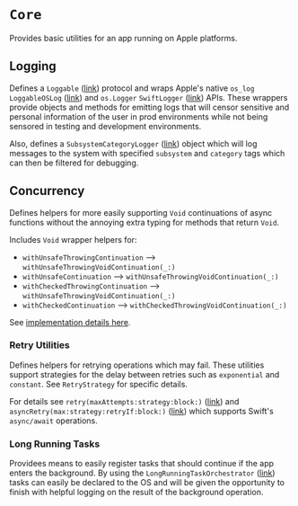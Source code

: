 # ``Core``

Provides basic utilities for an app running on Apple platforms.

## Logging

Defines a ``Loggable`` ([link](../Logging/Loggable.swift)) protocol and wraps Apple's native `os_log` ``LoggableOSLog`` ([link](../Logging/LoggableOSLog.swift)) and
`os.Logger` ``SwiftLogger`` ([link](../Logging/SwiftLogger.swift)) APIs. These wrappers provide objects and methods for emitting
logs that will censor sensitive and personal information of the user in prod environments while
not being sensored in testing and development environments.

Also, defines a ``SubsystemCategoryLogger`` ([link](../Logging/SubsystemCategoryLogger.swift)) object which will log messages to the system with
specified `subsystem` and `category` tags which can then be filtered for debugging.

## Concurrency

Defines helpers for more easily supporting `Void` continuations of async functions without the
annoying extra typing for methods that return `Void`.

Includes `Void` wrapper helpers for:
- `withUnsafeThrowingContinuation` --> ``withUnsafeThrowingVoidContinuation(_:)``
- `withUnsafeContinuation` --> ``withUnsafeThrowingVoidContinuation(_:)``
- `withCheckedThrowingContinuation` --> ``withUnsafeThrowingVoidContinuation(_:)``
- `withCheckedContinuation` --> ``withCheckedThrowingVoidContinuation(_:)``

See [implementation details here](../Concurrency).

### Retry Utilities

Defines helpers for retrying operations which may fail. These utilities support strategies for
the delay between retries such as `exponential` and  `constant`. See ``RetryStrategy`` for
specific details.

For details see ``retry(maxAttempts:strategy:block:)`` ([link](../Retry/Retry.swift)) and ``asyncRetry(max:strategy:retryIf:block:)`` ([link](../Retry/AsyncRetry.swift))
which supports Swift's `async/await` operations.

### Long Running Tasks

Providees means to easily register tasks that should continue if the app enters the background. By
using the ``LongRunningTaskOrchestrator`` ([link](../LongRunningTaskOrchestrator.swift)) tasks can easily be declared to the OS and will be
given the opportunity to finish with helpful logging on the result of the background operation.
